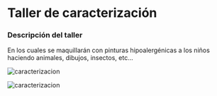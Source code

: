 # Taller de caracterización


### Descripción del taller

En los cuales se maquillarán con pinturas hipoalergénicas a los niños haciendo animales, dibujos, insectos, etc...


![caracterizacion](/Ludoteca-tolon-tolon/assets/images/caracterizacion.jpg)

![caracterizacion](/Ludoteca-tolon-tolon/assets/images/caracterizacion2.jpg)
